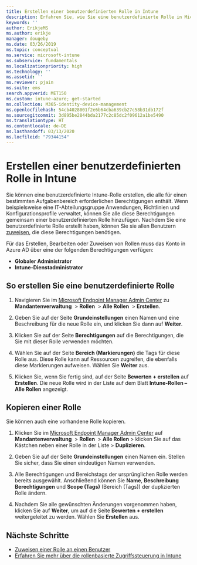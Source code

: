 ```yaml
---
title: Erstellen einer benutzerdefinierten Rolle in Intune
description: Erfahren Sie, wie Sie eine benutzerdefinierte Rolle in Microsoft Intune erstellen.
keywords: ''
author: ErikjeMS
ms.author: erikje
manager: dougeby
ms.date: 03/26/2019
ms.topic: conceptual
ms.service: microsoft-intune
ms.subservice: fundamentals
ms.localizationpriority: high
ms.technology: ''
ms.assetid: ''
ms.reviewer: pjain
ms.suite: ems
search.appverid: MET150
ms.custom: intune-azure; get-started
ms.collection: M365-identity-device-management
ms.openlocfilehash: 54cb4028001f2e6b64cba639cb27c58b31db172f
ms.sourcegitcommit: 3d895be2844bda2177c2c85dc2f09612a1be5490
ms.translationtype: HT
ms.contentlocale: de-DE
ms.lasthandoff: 03/13/2020
ms.locfileid: "79344154"
---
```

# <a name="create-a-custom-role-in-intune"></a>Erstellen einer benutzerdefinierten Rolle in Intune

Sie können eine benutzerdefinierte Intune-Rolle erstellen, die alle für einen bestimmten Aufgabenbereich erforderlichen Berechtigungen enthält. Wenn beispielsweise eine IT-Abteilungsgruppe Anwendungen, Richtlinien und Konfigurationsprofile verwaltet, können Sie alle diese Berechtigungen gemeinsam einer benutzerdefinierten Rolle hinzufügen. Nachdem Sie eine benutzerdefinierte Rolle erstellt haben, können Sie sie allen Benutzern [zuweisen](assign-role.md), die diese Berechtigungen benötigen.

Für das Erstellen, Bearbeiten oder Zuweisen von Rollen muss das Konto in Azure AD über eine der folgenden Berechtigungen verfügen:
- **Globaler Administrator**
- **Intune-Dienstadministrator**

## <a name="to-create-a-custom-role"></a>So erstellen Sie eine benutzerdefinierte Rolle

1. Navigieren Sie im [Microsoft Endpoint Manager Admin Center](https://go.microsoft.com/fwlink/?linkid=2109431) zu **Mandantenverwaltung**  >  **Rollen**  >  **Alle Rollen**  >  **Erstellen**.

2. Geben Sie auf der Seite **Grundeinstellungen** einen Namen und eine Beschreibung für die neue Rolle ein, und klicken Sie dann auf **Weiter**.

3. Klicken Sie auf der Seite **Berechtigungen** auf die Berechtigungen, die Sie mit dieser Rolle verwenden möchten.

4. Wählen Sie auf der Seite **Bereich (Markierungen)** die Tags für diese Rolle aus. Diese Rolle kann auf Ressourcen zugreifen, die ebenfalls diese Markierungen aufweisen. Wählen Sie **Weiter** aus.

5. Klicken Sie, wenn Sie fertig sind, auf der Seite **Bewerten + erstellen** auf **Erstellen**. Die neue Rolle wird in der Liste auf dem Blatt **Intune-Rollen – Alle Rollen** angezeigt.

## <a name="copy-a-role"></a>Kopieren einer Rolle

Sie können auch eine vorhandene Rolle kopieren.

1. Klicken Sie im [Microsoft Endpoint Manager Admin Center](https://go.microsoft.com/fwlink/?linkid=2109431) auf **Mandantenverwaltung**  >  **Rollen**  >  **Alle Rollen** > klicken Sie auf das Kästchen neben einer Rolle in der Liste > **Duplizieren**.

2. Geben Sie auf der Seite **Grundeinstellungen** einen Namen ein. Stellen Sie sicher, dass Sie einen eindeutigen Namen verwenden.

3. Alle Berechtigungen und Bereichstags der ursprünglichen Rolle werden bereits ausgewählt. Anschließend können Sie **Name**, **Beschreibung** **Berechtigungen** und **Scope (Tags)** (Bereich (Tags)) der duplizierten Rolle ändern.

4. Nachdem Sie alle gewünschten Änderungen vorgenommen haben, klicken Sie auf **Weiter**, um auf die Seite **Bewerten + erstellen** weitergeleitet zu werden. Wählen Sie **Erstellen** aus. 

## <a name="next-steps"></a>Nächste Schritte
- [Zuweisen einer Rolle an einen Benutzer](assign-role.md)
- [Erfahren Sie mehr über die rollenbasierte Zugriffssteuerung in Intune](role-based-access-control.md)


